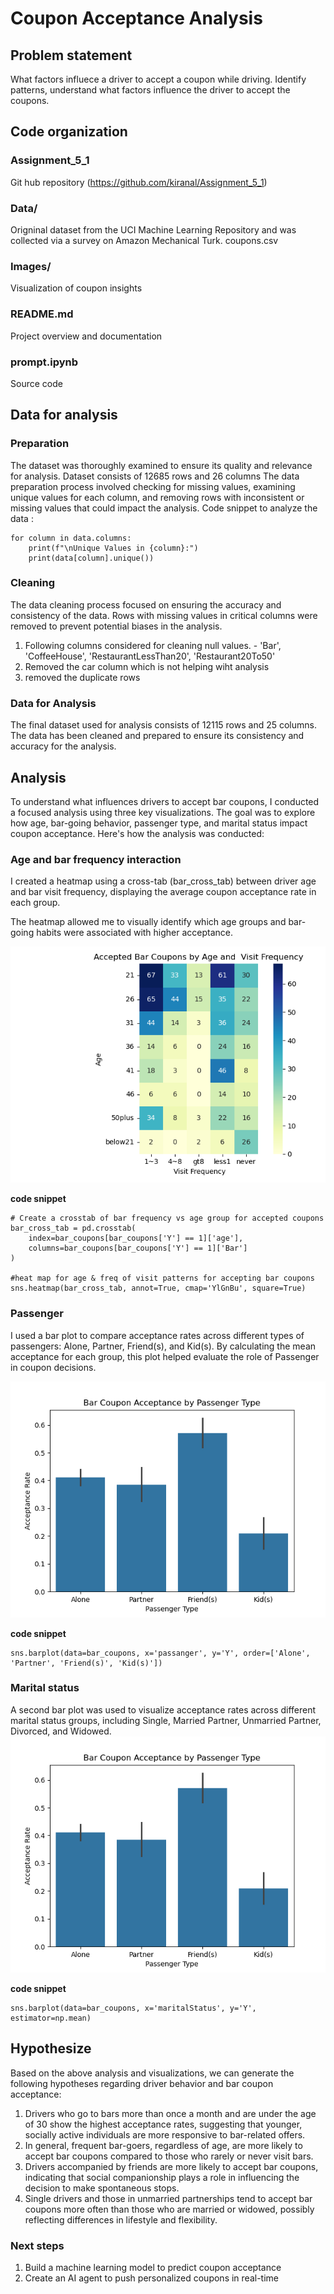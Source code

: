 # Coupon Acceptance Analysis

## Problem statement 
What factors influece a driver to accept a coupon while driving. Identify patterns, understand what factors influence the driver to accept the coupons.

## Code organization 

### Assignment_5_1          
Git hub repository (https://github.com/kiranal/Assignment_5_1)
### Data/                   
Origninal dataset  from the UCI Machine Learning Repository and was collected via a survey on Amazon Mechanical Turk. coupons.csv 
### Images/                
Visualization of coupon insights
### README.md               
Project overview and documentation
### prompt.ipynb            
Source code 

## Data for analysis
###  Preparation
The dataset was thoroughly examined to ensure its quality and relevance for analysis. Dataset consists of 12685 rows and 26 columns
The data preparation process involved checking for missing values, examining unique values for each column, and removing rows with inconsistent or missing values that could impact the analysis.
Code snippet to analyze the data :
```
for column in data.columns:
    print(f"\nUnique Values in {column}:")
    print(data[column].unique())
```

###  Cleaning
The data cleaning process focused on ensuring the accuracy and consistency of the data. 
Rows with missing values in critical columns were removed to prevent potential biases in the analysis. 
1. Following columns considered for cleaning null values. - 'Bar', 'CoffeeHouse', 'RestaurantLessThan20', 'Restaurant20To50'
2. Removed the car column which is not helping wiht analysis
3. removed the duplicate rows 


### Data for Analysis
The final dataset used for analysis consists of 12115 rows and 25 columns. The data has been cleaned and prepared to ensure its consistency and accuracy for the analysis.

## Analysis 

To understand what influences drivers to accept bar coupons, I conducted a focused analysis using three key visualizations. The goal was to explore how age, bar-going behavior, passenger type, and marital status impact coupon acceptance. Here's how the analysis was conducted:

### Age and bar frequency interaction
I created a heatmap using a cross-tab (bar_cross_tab) between driver age and bar visit frequency, displaying the average coupon acceptance rate in each group.

The heatmap allowed me to visually identify which age groups and bar-going habits were associated with higher acceptance.

![alt text]( https://github.com/kiranal/Assignment_5_1/blob/main/Images/AgeAndFreq.png)

**code snippet**
```
# Create a crosstab of bar frequency vs age group for accepted coupons
bar_cross_tab = pd.crosstab(
    index=bar_coupons[bar_coupons['Y'] == 1]['age'],
    columns=bar_coupons[bar_coupons['Y'] == 1]['Bar']
)

#heat map for age & freq of visit patterns for accepting bar coupons
sns.heatmap(bar_cross_tab, annot=True, cmap='YlGnBu', square=True)

```


### Passenger 
I used a bar plot to compare acceptance rates across different types of passengers: Alone, Partner, Friend(s), and Kid(s).
By calculating the mean acceptance for each group, this plot helped evaluate the role of Passenger in coupon decisions.

![alt text]( https://github.com/kiranal/Assignment_5_1/blob/main/Images/PassangerType.png )

**code snippet**
```
sns.barplot(data=bar_coupons, x='passanger', y='Y', order=['Alone', 'Partner', 'Friend(s)', 'Kid(s)'])
```


### Marital status
A second bar plot was used to visualize acceptance rates across different marital status groups, including Single, Married Partner, Unmarried Partner, Divorced, and Widowed.
![alt text]( https://github.com/kiranal/Assignment_5_1/blob/main/Images/PassangerType.png )

**code snippet**
```
sns.barplot(data=bar_coupons, x='maritalStatus', y='Y', estimator=np.mean)
```
## Hypothesize

Based on the above analysis and visualizations, we can generate the following hypotheses regarding driver behavior and bar coupon acceptance:

1. Drivers who go to bars more than once a month and are under the age of 30 show the highest acceptance rates, suggesting that younger, socially active individuals are more responsive to bar-related offers.
2. In general, frequent bar-goers, regardless of age, are more likely to accept bar coupons compared to those who rarely or never visit bars.
3. Drivers accompanied by friends are more likely to accept bar coupons, indicating that social companionship plays a role in influencing the decision to make spontaneous stops.
4. Single drivers and those in unmarried partnerships tend to accept bar coupons more often than those who are married or widowed, possibly reflecting differences in lifestyle and flexibility.

### Next steps
1. Build a machine learning model to predict coupon acceptance
2. Create an AI agent to push personalized coupons in real-time



